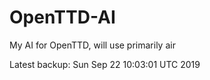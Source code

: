 # OpenTTD-AI
My AI for OpenTTD, will use primarily air

Latest backup: Sun Sep 22 10:03:01 UTC 2019
